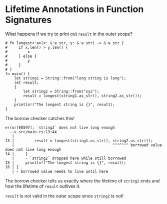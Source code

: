 # Lifetime Annotations in Function Signatures

What happens if we try to print out `result` in the outer scope?

```rust,ignore
# fn longest<'a>(x: &'a str, y: &'a str) -> &'a str {
#     if x.len() > y.len() {
#         x
#     } else {
#         y
#     }
# }
fn main() {
    let string1 = String::from("long string is long");
    let result;
    {
        let string2 = String::from("xyz");
        result = longest(string1.as_str(), string2.as_str());
    }
    println!("The longest string is {}", result);
}
```

The borrow checker catches this!

```plaintext
error[E0597]: `string2` does not live long enough
  --> src/main.rs:13:44
   |
13 |         result = longest(string1.as_str(), string2.as_str());
   |                                            ^^^^^^^ borrowed value does not live long enough
14 |     }
   |     - `string2` dropped here while still borrowed
15 |     println!("The longest string is {}", result);
16 | }
   | - borrowed value needs to live until here
```

The borrow checker tells us exactly where the lifetime of `string2` ends and
how the lifetime of `result` outlives it.

`result` is not valid in the outer scope since `string2` is not!
